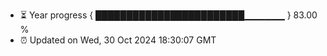 - ⏳ Year progress { ████████████████████████▁▁▁▁▁▁ } 83.00 %
- ⏰ Updated on Wed, 30 Oct 2024 18:30:07 GMT

